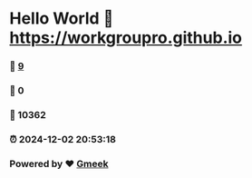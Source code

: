 # Hello World  :link: https://workgroupro.github.io 
### :page_facing_up: [9](https://workgroupro.github.io/tag.html) 
### :speech_balloon: 0 
### :hibiscus: 10362 
### :alarm_clock: 2024-12-02 20:53:18 
### Powered by :heart: [Gmeek](https://github.com/Meekdai/Gmeek)
